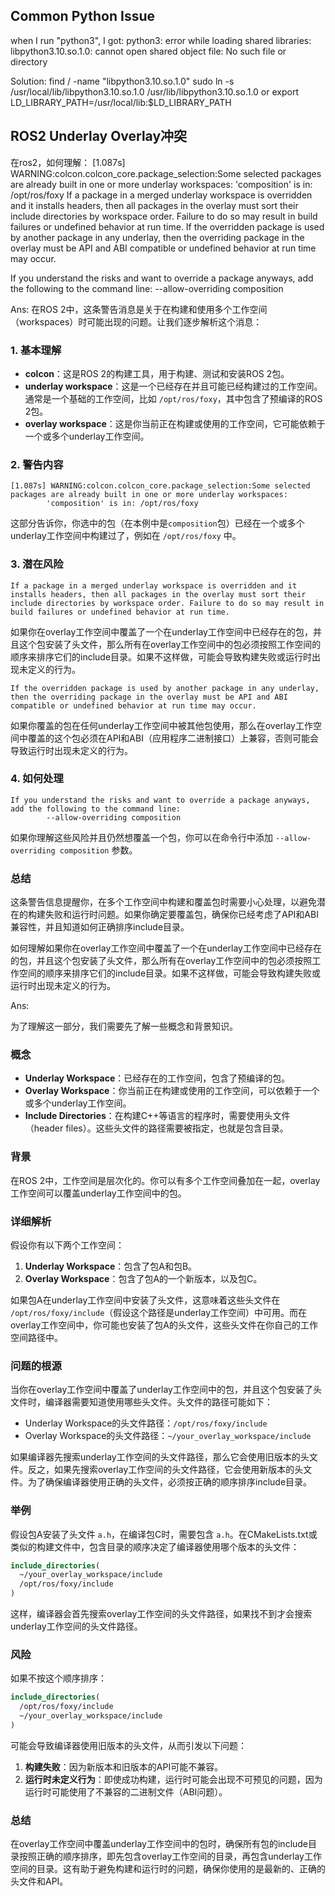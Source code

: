 ## Common Python Issue

when I run "python3", I got: python3: error while loading shared libraries: libpython3.10.so.1.0: cannot open shared object file: No such file or directory

Solution:
find / -name "libpython3.10.so.1.0"
sudo ln -s /usr/local/lib/libpython3.10.so.1.0 /usr/lib/libpython3.10.so.1.0
or
export LD_LIBRARY_PATH=/usr/local/lib:$LD_LIBRARY_PATH

## ROS2 Underlay Overlay冲突

在ros2，如何理解：
[1.087s] WARNING:colcon.colcon_core.package_selection:Some selected packages are already built in one or more underlay workspaces:
        'composition' is in: /opt/ros/foxy
If a package in a merged underlay workspace is overridden and it installs headers, then all packages in the overlay must sort their include directories by workspace order. Failure to do so may result in build failures or undefined behavior at run time.
If the overridden package is used by another package in any underlay, then the overriding package in the overlay must be API and ABI compatible or undefined behavior at run time may occur.

If you understand the risks and want to override a package anyways, add the following to the command line:
        --allow-overriding composition


Ans:
在ROS 2中，这条警告消息是关于在构建和使用多个工作空间（workspaces）时可能出现的问题。让我们逐步解析这个消息：

### 1. 基本理解

- **colcon**：这是ROS 2的构建工具，用于构建、测试和安装ROS 2包。
- **underlay workspace**：这是一个已经存在并且可能已经构建过的工作空间。通常是一个基础的工作空间，比如 `/opt/ros/foxy`，其中包含了预编译的ROS 2包。
- **overlay workspace**：这是你当前正在构建或使用的工作空间，它可能依赖于一个或多个underlay工作空间。

### 2. 警告内容

```
[1.087s] WARNING:colcon.colcon_core.package_selection:Some selected packages are already built in one or more underlay workspaces:
        'composition' is in: /opt/ros/foxy
```

这部分告诉你，你选中的包（在本例中是`composition`包）已经在一个或多个underlay工作空间中构建过了，例如在 `/opt/ros/foxy` 中。

### 3. 潜在风险

```
If a package in a merged underlay workspace is overridden and it installs headers, then all packages in the overlay must sort their include directories by workspace order. Failure to do so may result in build failures or undefined behavior at run time.
```

如果你在overlay工作空间中覆盖了一个在underlay工作空间中已经存在的包，并且这个包安装了头文件，那么所有在overlay工作空间中的包必须按照工作空间的顺序来排序它们的include目录。如果不这样做，可能会导致构建失败或运行时出现未定义的行为。

```
If the overridden package is used by another package in any underlay, then the overriding package in the overlay must be API and ABI compatible or undefined behavior at run time may occur.
```

如果你覆盖的包在任何underlay工作空间中被其他包使用，那么在overlay工作空间中覆盖的这个包必须在API和ABI（应用程序二进制接口）上兼容，否则可能会导致运行时出现未定义的行为。

### 4. 如何处理

```
If you understand the risks and want to override a package anyways, add the following to the command line:
        --allow-overriding composition
```

如果你理解这些风险并且仍然想覆盖一个包，你可以在命令行中添加 `--allow-overriding composition` 参数。

### 总结

这条警告信息提醒你，在多个工作空间中构建和覆盖包时需要小心处理，以避免潜在的构建失败和运行时问题。如果你确定要覆盖包，确保你已经考虑了API和ABI兼容性，并且知道如何正确排序include目录。




如何理解如果你在overlay工作空间中覆盖了一个在underlay工作空间中已经存在的包，并且这个包安装了头文件，那么所有在overlay工作空间中的包必须按照工作空间的顺序来排序它们的include目录。如果不这样做，可能会导致构建失败或运行时出现未定义的行为。

Ans:

为了理解这一部分，我们需要先了解一些概念和背景知识。

### 概念

- **Underlay Workspace**：已经存在的工作空间，包含了预编译的包。
- **Overlay Workspace**：你当前正在构建或使用的工作空间，可以依赖于一个或多个underlay工作空间。
- **Include Directories**：在构建C++等语言的程序时，需要使用头文件（header files）。这些头文件的路径需要被指定，也就是包含目录。

### 背景

在ROS 2中，工作空间是层次化的。你可以有多个工作空间叠加在一起，overlay工作空间可以覆盖underlay工作空间中的包。

### 详细解析

假设你有以下两个工作空间：

1. **Underlay Workspace**：包含了包A和包B。
2. **Overlay Workspace**：包含了包A的一个新版本，以及包C。

如果包A在underlay工作空间中安装了头文件，这意味着这些头文件在 `/opt/ros/foxy/include`（假设这个路径是underlay工作空间）中可用。而在overlay工作空间中，你可能也安装了包A的头文件，这些头文件在你自己的工作空间路径中。

### 问题的根源

当你在overlay工作空间中覆盖了underlay工作空间中的包，并且这个包安装了头文件时，编译器需要知道使用哪些头文件。头文件的路径可能如下：

- Underlay Workspace的头文件路径：`/opt/ros/foxy/include`
- Overlay Workspace的头文件路径：`~/your_overlay_workspace/include`

如果编译器先搜索underlay工作空间的头文件路径，那么它会使用旧版本的头文件。反之，如果先搜索overlay工作空间的头文件路径，它会使用新版本的头文件。为了确保编译器使用正确的头文件，必须按正确的顺序排序include目录。

### 举例

假设包A安装了头文件 `a.h`，在编译包C时，需要包含 `a.h`。在CMakeLists.txt或类似的构建文件中，包含目录的顺序决定了编译器使用哪个版本的头文件：

```cmake
include_directories(
  ~/your_overlay_workspace/include
  /opt/ros/foxy/include
)
```

这样，编译器会首先搜索overlay工作空间的头文件路径，如果找不到才会搜索underlay工作空间的头文件路径。

### 风险

如果不按这个顺序排序：

```cmake
include_directories(
  /opt/ros/foxy/include
  ~/your_overlay_workspace/include
)
```

可能会导致编译器使用旧版本的头文件，从而引发以下问题：

1. **构建失败**：因为新版本和旧版本的API可能不兼容。
2. **运行时未定义行为**：即使成功构建，运行时可能会出现不可预见的问题，因为运行时可能使用了不兼容的二进制文件（ABI问题）。

### 总结

在overlay工作空间中覆盖underlay工作空间中的包时，确保所有包的include目录按照正确的顺序排序，即先包含overlay工作空间的目录，再包含underlay工作空间的目录。这有助于避免构建和运行时的问题，确保你使用的是最新的、正确的头文件和API。